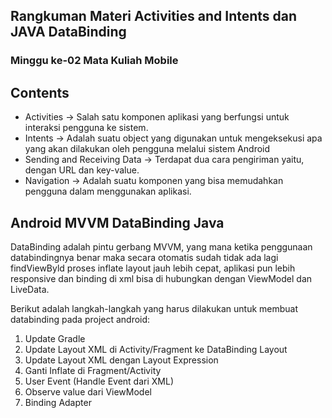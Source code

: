 ## Rangkuman Materi Activities and Intents dan JAVA DataBinding

### Minggu ke-02 Mata Kuliah Mobile

## Contents

- Activities -> Salah satu komponen aplikasi yang berfungsi untuk interaksi pengguna ke sistem.
- Intents -> Adalah suatu object yang digunakan untuk mengeksekusi apa yang akan dilakukan oleh pengguna melalui sistem Android
- Sending and Receiving Data -> Terdapat dua cara pengiriman yaitu, dengan URL dan key-value.
- Navigation -> Adalah suatu komponen yang bisa memudahkan pengguna dalam menggunakan aplikasi.

## Android MVVM DataBinding Java

DataBinding adalah pintu gerbang MVVM, yang mana ketika penggunaan databindingnya benar maka secara otomatis sudah tidak ada lagi
findViewByld proses inflate layout jauh lebih cepat, aplikasi pun lebih responsive dan binding di xml bisa di hubungkan dengan
ViewModel dan LiveData.

Berikut adalah langkah-langkah yang harus dilakukan untuk membuat databinding pada project android:
1. Update Gradle
2. Update Layout XML di Activity/Fragment ke DataBinding Layout
3. Update Layout XML dengan Layout Expression
4. Ganti Inflate di Fragment/Activity
5. User Event (Handle Event dari XML)
6. Observe value dari ViewModel
7. Binding Adapter
